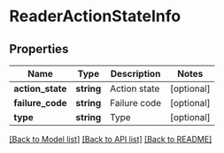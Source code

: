 # ReaderActionStateInfo

## Properties
Name | Type | Description | Notes
------------ | ------------- | ------------- | -------------
**action_state** | **string** | Action state | [optional] 
**failure_code** | **string** | Failure code | [optional] 
**type** | **string** | Type | [optional] 

[[Back to Model list]](../README.md#documentation-for-models) [[Back to API list]](../README.md#documentation-for-api-endpoints) [[Back to README]](../README.md)


